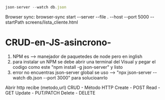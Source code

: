 ```js
json-server --watch db.json
```

Browser sync: browser-sync start --server --file . --host --port 5000 --startPath screens/lista_cliente.html
# CRUD-en-JS-asincrono-
<ol>
<li>NPM es --> manejador de paquetedes de node pero en inglish</li>
<li>para instalar un NPM se debe abrir una terminal del Visual y pegar el codigo como este "npm install -g json-server" y listo </li>
<li>error no encuentras json-server global se uso --> "npx json-server --watch db.json --port 3000" para solucioanrlo</li>
</ol>
Abrir http recibe (metodo,url)
CRUD - Método HTTP
Create - POST
Read   - GET
Update - PUT/PATCH
Delete - DELETE

